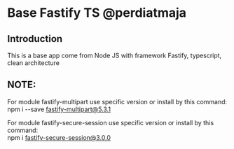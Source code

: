 # Base Fastify TS @perdiatmaja

## **Introduction**

This is a base app come from Node JS with framework Fastify, typescript, clean architecture

## **NOTE:**

For module fastify-multipart use specific version or install by this command:\
npm i --save fastify-multipart@5.3.1

For module fastify-secure-session use specific version or install by this command:\
npm i fastify-secure-session@3.0.0